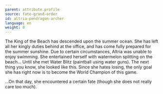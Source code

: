 ```yaml
---
parent: attribute.profile
source: fate-grand-order
id: altria-pendragon-archer
language: en
weight: 0
---
```


The King of the Beach has descended upon the summer ocean. She has left all her kingly duties behind at the office, and has come fully prepared for the summer sunshine. Due to certain circumstances, Altria was unable to enjoy swimming. She entertained herself with watermelon splitting on the beach… Until she met Water Blitz (paintball using water guns). The next thing you know, she looked like this. Since she hates losing, the only goal she has right now is to become the World Champion of this game.

…On that day, she encountered a certain fate (though she does not really care too much).
